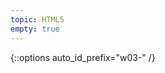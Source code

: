 ```yaml
---
topic: HTML5
empty: true
---
```


{::options auto_id_prefix="w03-" /}
<!-- {: .aside-wrapper}
<span class="highlighter">
[W03 Slides](files/w03.min.pdf){:target="_blank"} (PDF, 266 KB)
</span>

### Agenda

- Slack Q&A
- Discuss reading
- Understanding git
- VS Code + git + GitHub
- Intro to HTML


### Activities

### Homework -->
